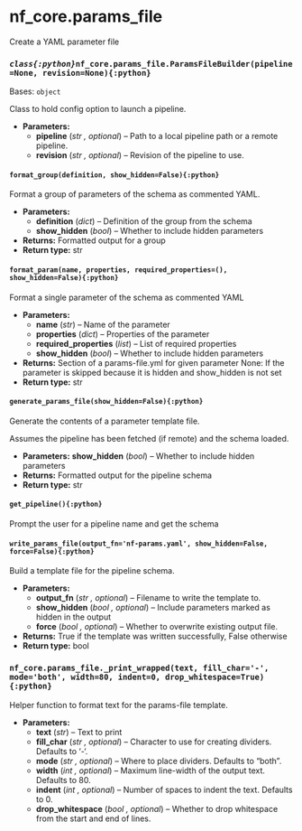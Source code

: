 # nf_core.params_file

Create a YAML parameter file

### _`class{:python}`_`nf_core.params_file.ParamsFileBuilder(pipeline=None, revision=None){:python}`

Bases: `object`

Class to hold config option to launch a pipeline.

- **Parameters:**
  - **pipeline** (_str_ _,_ _optional_) – Path to a local pipeline path or a remote pipeline.
  - **revision** (_str_ _,_ _optional_) – Revision of the pipeline to use.

#### `format_group(definition, show_hidden=False){:python}`

Format a group of parameters of the schema as commented YAML.

- **Parameters:**
  - **definition** (_dict_) – Definition of the group from the schema
  - **show_hidden** (_bool_) – Whether to include hidden parameters
- **Returns:**
  Formatted output for a group
- **Return type:**
  str

#### `format_param(name, properties, required_properties=(), show_hidden=False){:python}`

Format a single parameter of the schema as commented YAML

- **Parameters:**
  - **name** (_str_) – Name of the parameter
  - **properties** (_dict_) – Properties of the parameter
  - **required_properties** (_list_) – List of required properties
  - **show_hidden** (_bool_) – Whether to include hidden parameters
- **Returns:**
  Section of a params-file.yml for given parameter
  None: If the parameter is skipped because it is hidden and show_hidden is not set
- **Return type:**
  str

#### `generate_params_file(show_hidden=False){:python}`

Generate the contents of a parameter template file.

Assumes the pipeline has been fetched (if remote) and the schema loaded.

- **Parameters:**
  **show_hidden** (_bool_) – Whether to include hidden parameters
- **Returns:**
  Formatted output for the pipeline schema
- **Return type:**
  str

#### `get_pipeline(){:python}`

Prompt the user for a pipeline name and get the schema

#### `write_params_file(output_fn='nf-params.yaml', show_hidden=False, force=False){:python}`

Build a template file for the pipeline schema.

- **Parameters:**
  - **output_fn** (_str_ _,_ _optional_) – Filename to write the template to.
  - **show_hidden** (_bool_ _,_ _optional_) – Include parameters marked as hidden in the output
  - **force** (_bool_ _,_ _optional_) – Whether to overwrite existing output file.
- **Returns:**
  True if the template was written successfully, False otherwise
- **Return type:**
  bool

### `nf_core.params_file._print_wrapped(text, fill_char='-', mode='both', width=80, indent=0, drop_whitespace=True){:python}`

Helper function to format text for the params-file template.

- **Parameters:**
  - **text** (_str_) – Text to print
  - **fill_char** (_str_ _,_ _optional_) – Character to use for creating dividers. Defaults to ‘-‘.
  - **mode** (_str_ _,_ _optional_) – Where to place dividers. Defaults to “both”.
  - **width** (_int_ _,_ _optional_) – Maximum line-width of the output text. Defaults to 80.
  - **indent** (_int_ _,_ _optional_) – Number of spaces to indent the text. Defaults to 0.
  - **drop_whitespace** (_bool_ _,_ _optional_) – Whether to drop whitespace from the start and end of lines.
